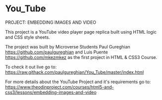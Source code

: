 # You_Tube

PROJECT: EMBEDDING IMAGES AND VIDEO

This project is a YouTube video player page replica built using HTML logic and CSS style sheets.

The project was built by Microverse Students Paul Gureghian <https://github.com/paulgureghian> and Luis Puente <https://github.com/mkezmkez> as the first project in HTML & CSS3 Course.

To check it out live go to: <https://raw.githack.com/paulgureghian/You_Tube/master/index.html>

For more details about the YouTube Project and it's requirements go to: <https://www.theodinproject.com/courses/html5-and-css3/lessons/embedding-images-and-video>
